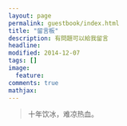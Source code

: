 ```yaml
---
layout: page
permalink: guestbook/index.html
title: "留言板"
description: 有問題可以給我留言
headline: 
modified: 2014-12-07
tags: []
image: 
  feature: 
comments: true
mathjax: 
---
```

> 十年饮冰，难凉热血。
